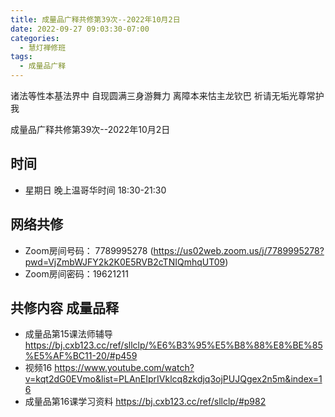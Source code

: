 ```yaml
---
title: 成量品广释共修第39次--2022年10月2日
date: 2022-09-27 09:03:30-07:00
categories:
  - 慧灯禅修班
tags:
  - 成量品广释
---
```



诸法等性本基法界中 自现圆满三身游舞力 离障本来怙主龙钦巴 祈请无垢光尊常护我

成量品广释共修第39次--2022年10月2日

## 时间

* 星期日 晚上温哥华时间 18:30-21:30

## 网络共修

* Zoom房间号码： 7789995278 (https://us02web.zoom.us/j/7789995278?pwd=VjZmbWJFY2k2K0E5RVB2cTNIQmhqUT09)
* Zoom房间密码：19621211

## 共修内容 成量品释

* 成量品第15课法师辅导 https://bj.cxb123.cc/ref/sllclp/%E6%B3%95%E5%B8%88%E8%BE%85%E5%AF%BC11-20/#p459
* 视频16 https://www.youtube.com/watch?v=kqt2dG0EVmo&list=PLAnEIprIVklcq8zkdjq3ojPUJQgex2n5m&index=16
* 成量品第16课学习资料 https://bj.cxb123.cc/ref/sllclp/#p982